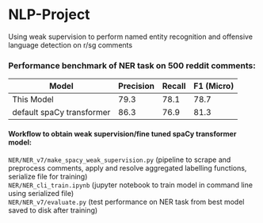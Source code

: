 # NLP-Project
Using weak supervision to perform named entity recognition and offensive language detection on r/sg comments

### Performance benchmark of NER task on 500 reddit comments:
|Model     |Precision|Recall|F1 (Micro)|
| -------- | ------- | ---- | ---- |
|This Model|79.3   |78.1|78.7|
|default spaCy transformer|86.3|76.9|81.3|  
  
#### Workflow to obtain weak supervision/fine tuned spaCy transformer model:  
`NER/NER_v7/make_spacy_weak_supervision.py` (pipeline to scrape and preprocess comments, apply and resolve aggregated labelling functions, serialize file for training)  
`NER/NER_cli_train.ipynb` (jupyter notebook to train model in command line using serialized file)  
`NER/NER_v7/evaluate.py` (test performance on NER task from best model saved to disk after training)  
